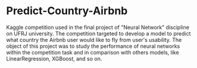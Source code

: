 # Predict-Country-Airbnb

Kaggle competition used in the final project of "Neural Network" discipline on UFRJ university. The competition targeted to develop a model to predict what country the Airbnb user would like to fly from user's usability. The object of this project was to study the performance of neural networks within the competition task and in comparison with others models, like LinearRegression, XGBoost, and so on. 
